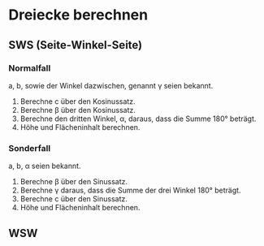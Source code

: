 # Dreiecke berechnen

## SWS (Seite-Winkel-Seite)

### Normalfall

a, b, sowie der Winkel dazwischen, genannt &gamma; seien bekannt.

1. Berechne c über den Kosinussatz.
2. Berechne &beta; über den Kosinussatz.
3. Berechne den dritten Winkel, &alpha;, daraus, dass die Summe 180° beträgt.
4. Höhe und Flächeninhalt berechnen.

### Sonderfall

a, b, &alpha; seien bekannt.

1. Berechne &beta; über den Sinussatz.
2. Berechne &gamma; daraus, dass die Summe der drei Winkel 180° beträgt.
3. Berechne c über den Sinussatz.
4. Höhe und Flächeninhalt berechnen.

## WSW